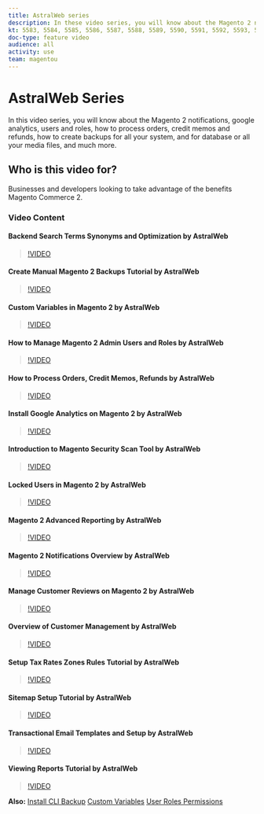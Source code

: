 ```yaml
---
title: AstralWeb series
description: In these video series, you will know about the Magento 2 notifications, google analytics, users and roles, how to process orders, credit memos and refunds, how to create backups for all your system, and for database or all your media files, and much more.
kt: 5583, 5584, 5585, 5586, 5587, 5588, 5589, 5590, 5591, 5592, 5593, 5594, 5595, 5599, 5600, 5601 
doc-type: feature video
audience: all
activity: use
team: magentou
---
```

# AstralWeb Series

In this video series, you will know about the Magento 2 notifications, google analytics, users and roles, how to process orders, credit memos and refunds, how to create backups for all your system, and for database or all your media files, and much more.

## Who is this video for?

Businesses and developers looking to take advantage of the benefits Magento Commerce 2.

### Video Content

#### Backend Search Terms Synonyms and Optimization by AstralWeb

>[!VIDEO](https://video.tv.adobe.com/v/35735?quality=12&learn=on)

#### Create Manual Magento 2 Backups Tutorial by AstralWeb

>[!VIDEO](https://video.tv.adobe.com/v/35736?quality=12&learn=on)

#### Custom Variables in Magento 2 by AstralWeb

>[!VIDEO](https://video.tv.adobe.com/v/35737?quality=12&learn=on)

#### How to Manage Magento 2 Admin Users and Roles by AstralWeb

>[!VIDEO](https://video.tv.adobe.com/v/35738?quality=12&learn=on)

#### How to Process Orders, Credit Memos, Refunds by AstralWeb

>[!VIDEO](https://video.tv.adobe.com/v/35739?quality=12&learn=on)

#### Install Google Analytics on Magento 2 by AstralWeb

>[!VIDEO](https://video.tv.adobe.com/v/35740?quality=12&learn=on)

#### Introduction to Magento Security Scan Tool by AstralWeb

>[!VIDEO](https://video.tv.adobe.com/v/35741?quality=12&learn=on)

#### Locked Users in Magento 2 by AstralWeb

>[!VIDEO](https://video.tv.adobe.com/v/35742?quality=12&learn=on)

#### Magento 2 Advanced Reporting by AstralWeb

>[!VIDEO](https://video.tv.adobe.com/v/35743?quality=12&learn=on)

#### Magento 2 Notifications Overview by AstralWeb

>[!VIDEO](https://video.tv.adobe.com/v/35744?quality=12&learn=on)

#### Manage Customer Reviews on Magento 2 by AstralWeb

>[!VIDEO](https://video.tv.adobe.com/v/35745?quality=12&learn=on)

#### Overview of Customer Management by AstralWeb

>[!VIDEO](https://video.tv.adobe.com/v/35746?quality=12&learn=on)

#### Setup Tax Rates Zones Rules Tutorial by AstralWeb

>[!VIDEO](https://video.tv.adobe.com/v/35747?quality=12&learn=on)

#### Sitemap Setup Tutorial by AstralWeb

>[!VIDEO](https://video.tv.adobe.com/v/35748?quality=12&learn=on)

#### Transactional Email Templates and Setup by AstralWeb

>[!VIDEO](https://video.tv.adobe.com/v/35749?quality=12&learn=on)

#### Viewing Reports Tutorial by AstralWeb

>[!VIDEO](https://video.tv.adobe.com/v/35750?quality=12&learn=on)

**Also:**
[Install CLI Backup](https://devdocs.magento.com/guides/v2.4/install-gde/install/cli/install-cli-backup.html)
[Custom Variables](https://docs.magento.com/user-guide/marketing/variables-custom.html)
[User Roles Permissions](https://docs.magento.com/user-guide/system/permissions-user-roles.html)
